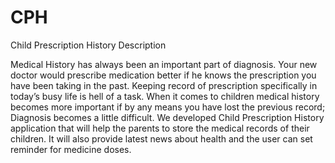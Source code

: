 # CPH
Child Prescription History
Description 

Medical History has always been an important part of diagnosis. Your new doctor would prescribe medication better if he knows the prescription you have been taking in the past. 
Keeping record of prescription specifically in today’s busy life is hell of a task. When it comes to children medical history becomes more important if by any means you have lost the previous record; Diagnosis becomes a little difficult. We developed Child Prescription History application that will help the parents to store the medical records of their children.
It will also provide latest news about health and the user can set reminder for medicine doses. 
